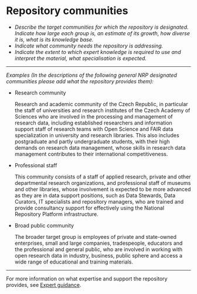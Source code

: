 
# Repository communities

- *Describe the target communities for which the repository is designated. Indicate how large each group is, an estimate of its growth, how diverse it is, what is its knowledge base.*
- *Indicate what community needs the repository is addressing.*
- *Indicate the extent to which expert knowledge is required to use and interpret the material, what specialisation is expected.*

---

  *Examples (In the descriptions of the following general NRP designated communities please add what the repository provides them):*

  * Research community

    Research and academic community of the Czech Republic, in particular the staff of universities and research institutes of the Czech Academy of Sciences who are involved in the processing and management of research data, including established researchers and information support staff of research teams with Open Science and FAIR data specialization in university and research libraries. This also includes postgraduate and partly undergraduate students, with their high demands on research data management, whose skills in research data management contributes to their international competitiveness.

  * Professional staff
    
    This community consists of a staff of applied research, private and other departmental research organizations, and professional staff of museums and other libraries, whose involvement is expected to be more advanced as they are in data support positions, such as Data Stewards, Data Curators, IT specialists and repository managers, who are trained and provide consultancy support for effectively using the National Repository Platform infrastructure. 

  * Broad public community
    
    The broader target group is employees of private and state-owned enterprises, small and large companies, tradespeople, educators and the professional and general public, who are involved in working with open research data in industry, business, public sphere and access a wide range of educational and training materials.


---

For more information on what expertise and support the repository provides, see [Expert guidance](../organizational-documents/expert-guidance.md).

